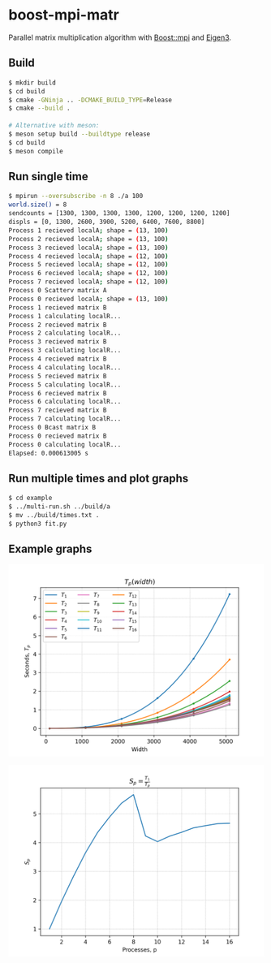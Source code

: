 # boost-mpi-matr

Parallel matrix multiplication algorithm with
[Boost::mpi](https://www.boost.org/doc/libs/1_77_0/doc/html/mpi/tutorial.html)
and [Eigen3](https://eigen.tuxfamily.org/index.php?title=Main_Page).

## Build

```bash
$ mkdir build
$ cd build
$ cmake -GNinja .. -DCMAKE_BUILD_TYPE=Release
$ cmake --build .

# Alternative with meson:
$ meson setup build --buildtype release
$ cd build
$ meson compile
```

## Run single time

```bash
$ mpirun --oversubscribe -n 8 ./a 100
world.size() = 8
sendcounts = [1300, 1300, 1300, 1300, 1200, 1200, 1200, 1200]
displs = [0, 1300, 2600, 3900, 5200, 6400, 7600, 8800]
Process 1 recieved localA; shape = (13, 100)
Process 2 recieved localA; shape = (13, 100)
Process 3 recieved localA; shape = (13, 100)
Process 4 recieved localA; shape = (12, 100)
Process 5 recieved localA; shape = (12, 100)
Process 6 recieved localA; shape = (12, 100)
Process 7 recieved localA; shape = (12, 100)
Process 0 Scatterv matrix A
Process 0 recieved localA; shape = (13, 100)
Process 1 recieved matrix B
Process 1 calculating localR...
Process 2 recieved matrix B
Process 2 calculating localR...
Process 3 recieved matrix B
Process 3 calculating localR...
Process 4 recieved matrix B
Process 4 calculating localR...
Process 5 recieved matrix B
Process 5 calculating localR...
Process 6 recieved matrix B
Process 6 calculating localR...
Process 7 recieved matrix B
Process 7 calculating localR...
Process 0 Bcast matrix B
Process 0 recieved matrix B
Process 0 calculating localR...
Elapsed: 0.000613005 s
```

## Run multiple times and plot graphs

```bash
$ cd example
$ ../multi-run.sh ../build/a
$ mv ../build/times.txt .
$ python3 fit.py
```

## Example graphs

![times](example/times.png)

![speedup](example/speedup.png)
